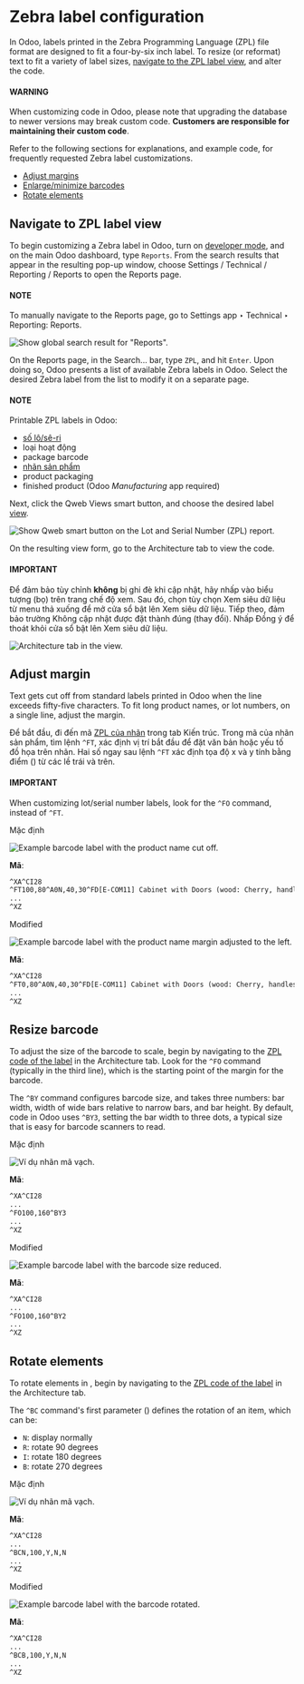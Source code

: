 # Zebra label configuration

In Odoo, labels printed in the Zebra Programming Language (ZPL) file format are designed to fit a
four-by-six inch label. To resize (or reformat) text to fit a variety of  label sizes,
[navigate to the ZPL label view](#inventory-shipping-receiving-zpl-view), and alter the 
code.

#### WARNING
When customizing code in Odoo, please note that upgrading the database to newer versions may
break custom  code. **Customers are responsible for maintaining their custom code**.

Refer to the following sections for explanations, and example code, for frequently requested Zebra
label customizations.

- [Adjust margins](#inventory-shipping-receiving-margin)
- [Enlarge/minimize barcodes](#inventory-shipping-receiving-resize)
- [Rotate elements](#inventory-shipping-receiving-rotate)

<a id="inventory-shipping-receiving-zpl-view"></a>

## Navigate to ZPL label view

To begin customizing a Zebra label in Odoo, turn on [developer mode](../../../../general/developer_mode.md#developer-mode), and on
the main Odoo dashboard, type `Reports`. From the search results that appear in the resulting pop-up
window, choose Settings / Technical / Reporting / Reports to open the
Reports page.

#### NOTE
To manually navigate to the Reports page, go to Settings app ‣
Technical ‣ Reporting: Reports.

![Show global search result for "Reports".](zebra/search.png)

On the Reports page, in the Search... bar, type `ZPL`, and hit `Enter`.
Upon doing so, Odoo presents a list of available Zebra labels in Odoo. Select the desired Zebra
label from the list to modify it on a separate page.

#### NOTE
Printable ZPL labels in Odoo:

- [số lô/sê-ri](print_on_validation.md#inventory-shipping-receiving-lot-sn-labels)
- loại hoạt động
- package barcode
- [nhãn sản phẩm](print_on_validation.md#inventory-shipping-receiving-product-labels)
- product packaging
- finished product (Odoo *Manufacturing* app required)

Next, click the <i class="fa fa-code"></i> Qweb Views smart button, and choose the desired label
[view](../../../../../developer/reference/user_interface/view_records.md).

![Show Qweb smart button on the Lot and Serial Number (ZPL) report.](zebra/qweb-views.png)

On the resulting view form, go to the Architecture tab to view the  code.

#### IMPORTANT
Để đảm bảo tùy chỉnh **không** bị ghi đè khi cập nhật, hãy nhấp vào biểu tượng <i class="fa fa-bug"></i> (bọ) trên trang chế độ xem. Sau đó, chọn tùy chọn Xem siêu dữ liệu từ menu thả xuống để mở cửa sổ bật lên Xem siêu dữ liệu. Tiếp theo, đảm bảo trường Không cập nhật được đặt thành đúng (thay đổi). Nhấp Đồng ý để thoát khỏi cửa sổ bật lên Xem siêu dữ liệu.

![Architecture tab in the view.](zebra/architecture.png)

<a id="inventory-shipping-receiving-margin"></a>

## Adjust margin

Text gets cut off from standard  labels printed in Odoo when the line exceeds fifty-five
characters. To fit long product names, or lot numbers, on a single line, adjust the margin.

Để bắt đầu, đi đến mã [ZPL của nhãn](#inventory-shipping-receiving-zpl-view) trong tab Kiến trúc. Trong mã  của nhãn sản phẩm, tìm lệnh `^FT`, xác định vị trí bắt đầu để đặt văn bản hoặc yếu tố đồ họa trên nhãn. Hai số ngay sau lệnh `^FT` xác định tọa độ x và y tính bằng điểm () từ các lề trái và trên.

#### IMPORTANT
When customizing lot/serial number labels, look for the `^FO` command, instead of `^FT`.

Mặc định

![Example barcode label with the product name cut off.](zebra/default-margin.png)

**Mã**:

```xml
^XA^CI28
^FT100,80^A0N,40,30^FD[E-COM11] Cabinet with Doors (wood: Cherry, handles: brass)^FS
...
^XZ
```

Modified

![Example barcode label with the product name margin adjusted to the left.](zebra/fixed-margin.png)

**Mã**:

```xml
^XA^CI28
^FT0,80^A0N,40,30^FD[E-COM11] Cabinet with Doors (wood: Cherry, handles: brass)^FS
...
^XZ
```

<a id="inventory-shipping-receiving-resize"></a>

## Resize barcode

To adjust the size of the barcode to scale, begin by navigating to the [ZPL code of the label](#inventory-shipping-receiving-zpl-view) in the Architecture tab. Look for the `^FO`
command (typically in the third line), which is the starting point of the margin for the barcode.

The `^BY` command configures barcode size, and takes three numbers: bar width, width of wide bars
relative to narrow bars, and bar height. By default,  code in Odoo uses `^BY3`, setting the bar
width to three dots, a typical size that is easy for barcode scanners to read.

Mặc định

![Ví dụ nhãn mã vạch.](zebra/normal-barcode.png)

**Mã**:

```xml
^XA^CI28
...
^FO100,160^BY3
...
^XZ
```

Modified

![Example barcode label with the barcode size reduced.](zebra/shrink-barcode.png)

**Mã**:

```xml
^XA^CI28
...
^FO100,160^BY2
...
^XZ
```

<a id="inventory-shipping-receiving-rotate"></a>

## Rotate elements

To rotate elements in , begin by navigating to the [ZPL code of the label](#inventory-shipping-receiving-zpl-view) in the Architecture tab.

The `^BC` command's first parameter ()
defines the rotation of an item, which can be:

- `N`: display normally
- `R`: rotate 90 degrees
- `I`: rotate 180 degrees
- `B`: rotate 270 degrees

Mặc định

![Ví dụ nhãn mã vạch.](zebra/lot.png)

**Mã**:

```xml
^XA^CI28
...
^BCN,100,Y,N,N
...
^XZ
```

Modified

![Example barcode label with the barcode rotated.](zebra/rotate.png)

**Mã**:

```xml
^XA^CI28
...
^BCB,100,Y,N,N
...
^XZ
```
